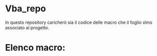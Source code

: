 # Vba_repo

In questo repository caricherò sia il codice  delle macro che il foglio xlms associato al progetto.
# Elenco macro:
